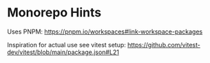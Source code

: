 # Monorepo Hints

Uses PNPM: 
https://pnpm.io/workspaces#link-workspace-packages

Inspiration for actual use see vitest setup: 
https://github.com/vitest-dev/vitest/blob/main/package.json#L21